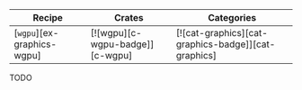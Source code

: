| Recipe | Crates | Categories |
|--------|--------|------------|
| [`wgpu`][ex-graphics-wgpu] | [![wgpu][c-wgpu-badge]][c-wgpu] | [![cat-graphics][cat-graphics-badge]][cat-graphics] |

<div class="hidden">
TODO
</div>
